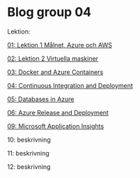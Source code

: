 # Blog group 04

Lektion:

[01: Lektion 1 Målnet, Azure och AWS](01.md)

[02: Lektion 2 Virtuella maskiner](02.md)

[03: Docker and Azure Containers](03.md)

[04: Continuous Integration and Deployment](04.md)

[05: Databases in Azure](05.md)

[06: Azure Release and Deployment](06.md)

[09: Microsoft Application Insights](09.md)

10: beskrivning

11: beskrivning

12: beskrivning
